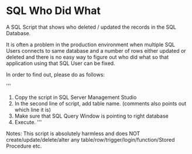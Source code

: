 # SQL Who Did What
A SQL Script that shows who deleted / updated the records in the SQL Database.

It is often a problem in the production environment when multiple SQL Users connects to same database and a number of rows either updated or deleted and there is no easy way to figure out who did what so that application using that SQL User can be fixed.

In order to find out, please do as follows:

'''
1. Copy the script in SQL Server Management Studio
2. In the second line of script, add table name. (comments also points out which line it is)
3. Make sure that SQL Query Window is pointing to right database
4. Execute.
'''

Notes:
This script is absolutely harmless and does NOT create/update/delete/alter any table/row/trigger/login/function/Stored Procedure etc.
